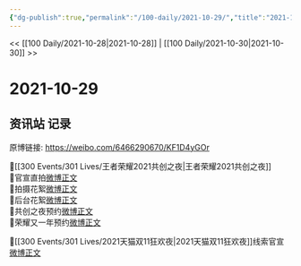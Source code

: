 ```yaml
---
{"dg-publish":true,"permalink":"/100-daily/2021-10-29/","title":"2021-10-29"}
---
```



<< [[100 Daily/2021-10-28\|2021-10-28]] | [[100 Daily/2021-10-30\|2021-10-30]] >>

# 2021-10-29

## 资讯站 记录

原博链接: https://weibo.com/6466290670/KF1D4yGOr

🌟[[300 Events/301 Lives/王者荣耀2021共创之夜\|王者荣耀2021共创之夜]]  
💫官宣直拍[微博正文](https://m.weibo.cn/6466290670/4697634768159986)  
💫拍摄花絮[微博正文](https://m.weibo.cn/6466290670/4697633970979575)  
💫后台花絮[微博正文](https://m.weibo.cn/6466290670/4697635673868247)  
💫共创之夜预约[微博正文](https://m.weibo.cn/6466290670/4697734130959531)  
💫荣耀又一年预约[微博正文](https://m.weibo.cn/6466290670/4697734550128054)

🌟[[300 Events/301 Lives/2021天猫双11狂欢夜\|2021天猫双11狂欢夜]]线索官宣[微博正文](https://m.weibo.cn/6466290670/4697639176112682)

